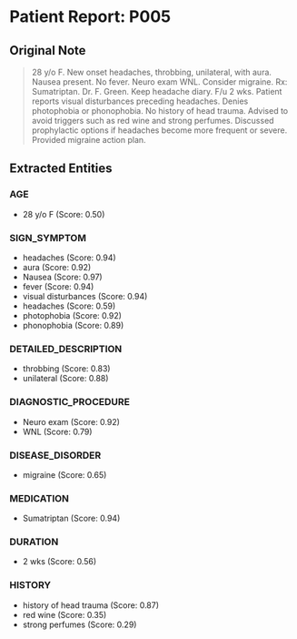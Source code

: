 # Patient Report: P005

## Original Note

> 28 y/o F. New onset headaches, throbbing, unilateral, with aura. Nausea present. No fever. Neuro exam WNL. Consider migraine. Rx: Sumatriptan. Dr. F. Green. Keep headache diary. F/u 2 wks. Patient reports visual disturbances preceding headaches. Denies photophobia or phonophobia. No history of head trauma. Advised to avoid triggers such as red wine and strong perfumes. Discussed prophylactic options if headaches become more frequent or severe. Provided migraine action plan.

## Extracted Entities

### AGE

- 28 y/o F (Score: 0.50)

### SIGN_SYMPTOM

- headaches (Score: 0.94)
- aura (Score: 0.92)
- Nausea (Score: 0.97)
- fever (Score: 0.94)
- visual disturbances (Score: 0.94)
- headaches (Score: 0.59)
- photophobia (Score: 0.92)
- phonophobia (Score: 0.89)

### DETAILED_DESCRIPTION

- throbbing (Score: 0.83)
- unilateral (Score: 0.88)

### DIAGNOSTIC_PROCEDURE

- Neuro exam (Score: 0.92)
- WNL (Score: 0.79)

### DISEASE_DISORDER

- migraine (Score: 0.65)

### MEDICATION

- Sumatriptan (Score: 0.94)

### DURATION

- 2 wks (Score: 0.56)

### HISTORY

- history of head trauma (Score: 0.87)
- red wine (Score: 0.35)
- strong perfumes (Score: 0.29)

